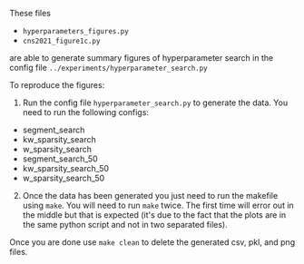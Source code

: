 These files
- `hyperparameters_figures.py`
- `cns2021_figure1c.py`

are able to generate summary figures of hyperparameter search in the config file `../experiments/hyperparameter_search.py`

To reproduce the figures:

1. Run the config file `hyperparameter_search.py` to generate the data. You need to run the following configs:

  - segment_search
  - kw_sparsity_search
  - w_sparsity_search
  - segment_search_50
  - kw_sparsity_search_50
  - w_sparsity_search_50


2. Once the data has been generated you just need to run the makefile using `make`. You will need to run `make` twice. The first time will error out in the middle but that is expected (it's due to the fact that the plots are in the same python script and not in two separated files).

Once you are done use `make clean` to delete the generated csv, pkl, and png files.
